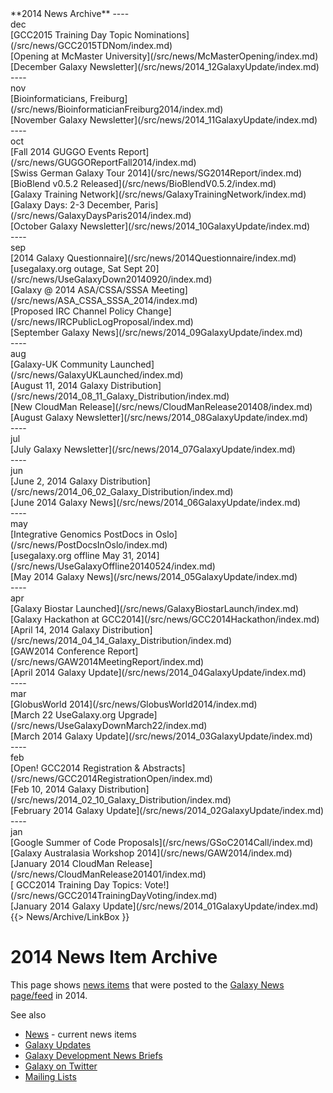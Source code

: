 <div class='linkbox'>
**2014 News Archive**
----
<div class='right'>dec</div>
[GCC2015 Training Day Topic Nominations](/src/news/GCC2015TDNom/index.md)<br />
[Opening at McMaster University](/src/news/McMasterOpening/index.md)<br />
[December Galaxy Newsletter](/src/news/2014_12GalaxyUpdate/index.md)<br />
----
<div class='right'>nov</div>
[Bioinformaticians, Freiburg](/src/news/BioinformaticianFreiburg2014/index.md)<br />
[November Galaxy Newsletter](/src/news/2014_11GalaxyUpdate/index.md)<br />
----
<div class='right'>oct</div>
[Fall 2014 GUGGO Events Report](/src/news/GUGGOReportFall2014/index.md)<br />
[Swiss German Galaxy Tour 2014](/src/news/SG2014Report/index.md)<br />
[BioBlend v0.5.2 Released](/src/news/BioBlendV0.5.2/index.md)<br />
[Galaxy Training Network](/src/news/GalaxyTrainingNetwork/index.md)<br />
[Galaxy Days: 2-3 December, Paris](/src/news/GalaxyDaysParis2014/index.md)<br />
[October Galaxy Newsletter](/src/news/2014_10GalaxyUpdate/index.md)<br />
----
<div class='right'>sep</div>
[2014 Galaxy Questionnaire](/src/news/2014Questionnaire/index.md)<br />
[usegalaxy.org outage, Sat Sept 20](/src/news/UseGalaxyDown20140920/index.md)<br />
[Galaxy @ 2014 ASA/CSSA/SSSA Meeting](/src/news/ASA_CSSA_SSSA_2014/index.md)<br />
[Proposed IRC Channel Policy Change](/src/news/IRCPublicLogProposal/index.md)<br />
[September Galaxy News](/src/news/2014_09GalaxyUpdate/index.md)<br />
----
<div class='right'>aug</div>
[Galaxy-UK Community Launched](/src/news/GalaxyUKLaunched/index.md)<br />
[August 11, 2014 Galaxy Distribution](/src/news/2014_08_11_Galaxy_Distribution/index.md)<br />
[New CloudMan Release](/src/news/CloudManRelease201408/index.md)<br />
[August Galaxy Newsletter](/src/news/2014_08GalaxyUpdate/index.md)<br />
----
<div class='right'>jul</div>
[July Galaxy Newsletter](/src/news/2014_07GalaxyUpdate/index.md)<br />
----
<div class='right'>jun</div>
[June 2, 2014 Galaxy Distribution](/src/news/2014_06_02_Galaxy_Distribution/index.md)<br />
[June 2014 Galaxy News](/src/news/2014_06GalaxyUpdate/index.md)<br />
----
<div class='right'>may</div>
[Integrative Genomics PostDocs in Oslo](/src/news/PostDocsInOslo/index.md)<br />
[usegalaxy.org offline May 31, 2014](/src/news/UseGalaxyOffline20140524/index.md)<br />
[May 2014 Galaxy News](/src/news/2014_05GalaxyUpdate/index.md)<br />
----
<div class='right'>apr</div>
[Galaxy Biostar Launched](/src/news/GalaxyBiostarLaunch/index.md)<br />
[Galaxy Hackathon at GCC2014](/src/news/GCC2014Hackathon/index.md)<br />
[April 14, 2014 Galaxy Distribution](/src/news/2014_04_14_Galaxy_Distribution/index.md)<br />
[GAW2014 Conference Report](/src/news/GAW2014MeetingReport/index.md)<br />
[April 2014 Galaxy Update](/src/news/2014_04GalaxyUpdate/index.md)<br />
----
<div class='right'>mar</div>
[GlobusWorld 2014](/src/news/GlobusWorld2014/index.md)<br />
[March 22 UseGalaxy.org Upgrade](/src/news/UseGalaxyDownMarch22/index.md)<br />
[March 2014 Galaxy Update](/src/news/2014_03GalaxyUpdate/index.md)<br />
----
<div class='right'>feb</div>
[Open! GCC2014 Registration & Abstracts](/src/news/GCC2014RegistrationOpen/index.md)<br />
[Feb 10, 2014 Galaxy Distribution](/src/news/2014_02_10_Galaxy_Distribution/index.md)<br />
[February 2014 Galaxy Update](/src/news/2014_02GalaxyUpdate/index.md)<br />
----
<div class='right'>jan</div>
[Google Summer of Code Proposals](/src/news/GSoC2014Call/index.md)<br />
[Galaxy Australasia Workshop 2014](/src/news/GAW2014/index.md)<br />
[January 2014 CloudMan Release](/src/news/CloudManRelease201401/index.md)<br />
[ GCC2014 Training Day Topics: Vote!](/src/news/GCC2014TrainingDayVoting/index.md)<br />
[January 2014 Galaxy Update](/src/news/2014_01GalaxyUpdate/index.md)<br />
</div>
{{> News/Archive/LinkBox }}

# 2014 News Item Archive

This page shows [news items](/src/news/index.md) that were posted to the [Galaxy News page/feed](/src/news/index.md) in 2014.

See also 
* [News](/src/news/index.md) - current news items
* [Galaxy Updates](/src/GalaxyUpdates/index.md)
* [Galaxy Development News Briefs](/src/DevNewsBriefs/index.md)
* [Galaxy on Twitter](/src/GalaxyOnTwitter/index.md)
* [Mailing Lists](/src/MailingLists/index.md)

<div class='newsItemList'>
 

